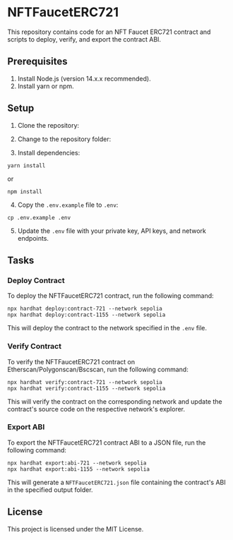 # NFTFaucetERC721

This repository contains code for an NFT Faucet ERC721 contract and scripts to deploy, verify, and export the contract ABI.

## Prerequisites

1. Install Node.js (version 14.x.x recommended).
2. Install yarn or npm.

## Setup

1. Clone the repository:

2. Change to the repository folder:

3. Install dependencies:

```
yarn install
```

or

```
npm install
```

4. Copy the `.env.example` file to `.env`:

```
cp .env.example .env
```

5. Update the `.env` file with your private key, API keys, and network endpoints.

## Tasks

### Deploy Contract

To deploy the NFTFaucetERC721 contract, run the following command:

```
npx hardhat deploy:contract-721 --network sepolia
npx hardhat deploy:contract-1155 --network sepolia
```

This will deploy the contract to the network specified in the `.env` file.

### Verify Contract

To verify the NFTFaucetERC721 contract on Etherscan/Polygonscan/Bscscan, run the following command:

```
npx hardhat verify:contract-721 --network sepolia
npx hardhat verify:contract-1155 --network sepolia
```

This will verify the contract on the corresponding network and update the contract's source code on the respective network's explorer.

### Export ABI

To export the NFTFaucetERC721 contract ABI to a JSON file, run the following command:

```
npx hardhat export:abi-721 --network sepolia
npx hardhat export:abi-1155 --network sepolia
```

This will generate a `NFTFaucetERC721.json` file containing the contract's ABI in the specified output folder.

## License

This project is licensed under the MIT License.
